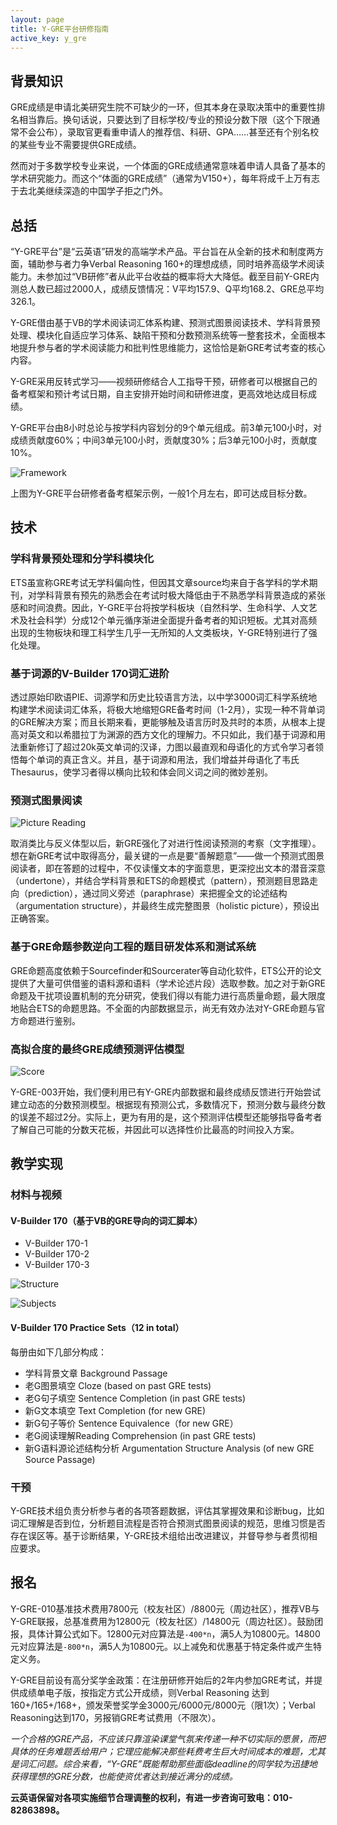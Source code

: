 ```yaml
---
layout: page
title: Y-GRE平台研修指南
active_key: y_gre
---
```


## 背景知识

GRE成绩是申请北美研究生院不可缺少的一环，但其本身在录取决策中的重要性排名相当靠后。换句话说，只要达到了目标学校/专业的预设分数下限（这个下限通常不会公布），录取官更看重申请人的推荐信、科研、GPA……甚至还有个别名校的某些专业不需要提供GRE成绩。

然而对于多数学校专业来说，一个体面的GRE成绩通常意味着申请人具备了基本的学术研究能力。而这个“体面的GRE成绩”（通常为V150+），每年将成千上万有志于去北美继续深造的中国学子拒之门外。

## 总括

“Y-GRE平台”是“云英语”研发的高端学术产品。平台旨在从全新的技术和制度两方面，辅助参与者力争Verbal Reasoning 160+的理想成绩，同时培养高级学术阅读能力。未参加过“VB研修”者从此平台收益的概率将大大降低。截至目前Y-GRE内测总人数已超过2000人，成绩反馈情况：V平均157.9、Q平均168.2、GRE总平均326.1。

Y-GRE借由基于VB的学术阅读词汇体系构建、预测式图景阅读技术、学科背景预处理、模块化自适应学习体系、缺陷干预和分数预测系统等一整套技术，全面根本地提升参与者的学术阅读能力和批判性思维能力，这恰恰是新GRE考试考查的核心内容。

Y-GRE采用反转式学习——视频研修结合人工指导干预，研修者可以根据自己的备考框架和预计考试日期，自主安排开始时间和研修进度，更高效地达成目标成绩。

Y-GRE平台由8小时总论与按学科内容划分的9个单元组成。前3单元100小时，对成绩贡献度60%；中间3单元100小时，贡献度30%；后3单元100小时，贡献度10%。

![Framework](/images/y-gre/framework.jpg)

上图为Y-GRE平台研修者备考框架示例，一般1个月左右，即可达成目标分数。

## 技术

### 学科背景预处理和分学科模块化

ETS虽宣称GRE考试无学科偏向性，但因其文章source均来自于各学科的学术期刊，对学科背景有预先的熟悉会在考试时极大降低由于不熟悉学科背景造成的紧张感和时间浪费。因此，Y-GRE平台将按学科板块（自然科学、生命科学、人文艺术及社会科学）分成12个单元循序渐进全面提升备考者的知识短板。尤其对高频出现的生物板块和理工科学生几乎一无所知的人文类板块，Y-GRE特别进行了强化处理。

### 基于词源的V-Builder 170词汇进阶

透过原始印欧语PIE、词源学和历史比较语言方法，以中学3000词汇科学系统地构建学术阅读词汇体系，将极大地缩短GRE备考时间（1-2月），实现一种不背单词的GRE解决方案；而且长期来看，更能够触及语言历时及共时的本质，从根本上提高对英文和以希腊拉丁为渊源的西方文化的理解力。不只如此，我们基于词源和用法重新修订了超过20k英文单词的汉译，力图以最直观和母语化的方式令学习者领悟每个单词的真正含义。并且，基于词源和用法，我们增益并母语化了韦氏Thesaurus，使学习者得以横向比较和体会同义词之间的微妙差别。

### 预测式图景阅读

![Picture Reading](/images/y-gre/picture-reading.jpg)

取消类比与反义体型以后，新GRE强化了对进行性阅读预测的考察（文字推理）。想在新GRE考试中取得高分，最关键的一点是要“善解题意”——做一个预测式图景阅读者，即在答题的过程中，不仅读懂文本的字面意思，更深挖出文本的潜音深意（undertone），并结合学科背景和ETS的命题模式（pattern），预测题目思路走向（prediction），通过同义旁述（paraphrase）来把握全文的论述结构（argumentation structure），并最终生成完整图景（holistic picture），预设出正确答案。

### 基于GRE命题参数逆向工程的题目研发体系和测试系统

GRE命题高度依赖于Sourcefinder和Sourcerater等自动化软件，ETS公开的论文提供了大量可供借鉴的语料源和语料（学术论述片段）选取参数。加之对于新GRE命题及干扰项设置机制的充分研究，使我们得以有能力进行高质量命题，最大限度地贴合ETS的命题思路。不全面的内部数据显示，尚无有效办法对Y-GRE命题与官方命题进行鉴别。

### 高拟合度的最终GRE成绩预测评估模型

![Score](/images/y-gre/score.png)

Y-GRE-003开始，我们便利用已有Y-GRE内部数据和最终成绩反馈进行开始尝试建立动态的分数预测模型。根据现有预测公式，多数情况下，预测分数与最终分数的误差不超过2分。实际上，更为有用的是，这个预测评估模型还能够指导备考者了解自己可能的分数天花板，并因此可以选择性价比最高的时间投入方案。

## 教学实现

### 材料与视频

#### V-Builder 170（基于VB的GRE导向的词汇脚本）

- V-Builder 170-1
- V-Builder 170-2
- V-Builder 170-3

![Structure](/images/y-gre/structure.jpg)

![Subjects](/images/y-gre/subjects.jpg)

#### V-Builder 170 Practice Sets（12 in total）

每册由如下几部分构成：

- 学科背景文章 Background Passage
- 老G图景填空 Cloze (based on past GRE tests)
- 老G句子填空 Sentence Completion (in past GRE tests)
- 新G文本填空 Text Completion (for new GRE)
- 新G句子等价 Sentence Equivalence（for new GRE）
- 老G阅读理解Reading Comprehension (in past GRE tests)
- 新G语料源论述结构分析 Argumentation Structure Analysis (of new GRE Source Passage)

### 干预

Y-GRE技术组负责分析参与者的各项答题数据，评估其掌握效果和诊断bug，比如词汇理解是否到位，分析题目流程是否符合预测式图景阅读的规范，思维习惯是否存在误区等。基于诊断结果，Y-GRE技术组给出改进建议，并督导参与者贯彻相应要求。

## 报名

Y-GRE-010基准技术费用7800元（校友社区）/8800元（周边社区），推荐VB与Y-GRE联报，总基准费用为12800元（校友社区）/14800元（周边社区）。鼓励团报，具体计算公式如下。12800元对应算法是`-400*n`，满5人为10800元。14800元对应算法是`-800*n`，满5人为10800元。以上减免和优惠基于特定条件或产生特定义务。

Y-GRE目前设有高分奖学金政策：在注册研修开始后的2年内参加GRE考试，并提供成绩单电子版，按指定方式公开成绩，则Verbal Reasoning 达到160+/165+/168+，颁发荣誉奖学金3000元/6000元/8000元（限1次）；Verbal Reasoning达到170，另报销GRE考试费用（不限次）。

*一个合格的GRE产品，不应该只靠渲染课堂气氛来传递一种不切实际的愿景，而把具体的任务难题丢给用户；它理应能解决那些耗费考生巨大时间成本的难题，尤其是词汇问题。综合来看，“Y-GRE”既能帮助那些面临deadline的同学较为迅捷地获得理想的GRE分数，也能使资优者达到接近满分的成绩。*

**云英语保留对各项实施细节合理调整的权利，有进一步咨询可致电：010-82863898。**
